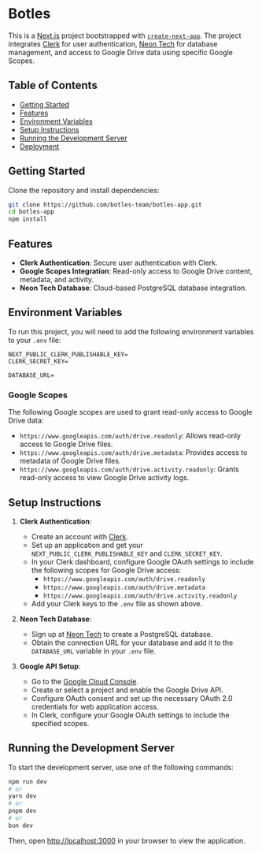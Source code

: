 # Botles

This is a [Next.js](https://nextjs.org) project bootstrapped with [`create-next-app`](https://nextjs.org/docs/app/api-reference/cli/create-next-app). The project integrates [Clerk](https://clerk.dev/) for user authentication, [Neon Tech](https://neon.tech/) for database management, and access to Google Drive data using specific Google Scopes.

## Table of Contents
- [Getting Started](#getting-started)
- [Features](#features)
- [Environment Variables](#environment-variables)
- [Setup Instructions](#setup-instructions)
- [Running the Development Server](#running-the-development-server)
- [Deployment](#deploy-on-vercel)

## Getting Started

Clone the repository and install dependencies:

```bash
git clone https://github.com/botles-team/botles-app.git
cd botles-app
npm install
```

## Features
- **Clerk Authentication**: Secure user authentication with Clerk.
- **Google Scopes Integration**: Read-only access to Google Drive content, metadata, and activity.
- **Neon Tech Database**: Cloud-based PostgreSQL database integration.

## Environment Variables
To run this project, you will need to add the following environment variables to your `.env` file:

```env
NEXT_PUBLIC_CLERK_PUBLISHABLE_KEY=
CLERK_SECRET_KEY=

DATABASE_URL=
```

### Google Scopes
The following Google scopes are used to grant read-only access to Google Drive data:
- `https://www.googleapis.com/auth/drive.readonly`: Allows read-only access to Google Drive files.
- `https://www.googleapis.com/auth/drive.metadata`: Provides access to metadata of Google Drive files.
- `https://www.googleapis.com/auth/drive.activity.readonly`: Grants read-only access to view Google Drive activity logs.

## Setup Instructions

1. **Clerk Authentication**:  
   - Create an account with [Clerk](https://clerk.dev/).
   - Set up an application and get your `NEXT_PUBLIC_CLERK_PUBLISHABLE_KEY` and `CLERK_SECRET_KEY`.
   - In your Clerk dashboard, configure Google OAuth settings to include the following scopes for Google Drive access:
     - `https://www.googleapis.com/auth/drive.readonly`
     - `https://www.googleapis.com/auth/drive.metadata`
     - `https://www.googleapis.com/auth/drive.activity.readonly`
   - Add your Clerk keys to the `.env` file as shown above.

2. **Neon Tech Database**:
   - Sign up at [Neon Tech](https://neon.tech/) to create a PostgreSQL database.
   - Obtain the connection URL for your database and add it to the `DATABASE_URL` variable in your `.env` file.

3. **Google API Setup**:
   - Go to the [Google Cloud Console](https://console.cloud.google.com/).
   - Create or select a project and enable the Google Drive API.
   - Configure OAuth consent and set up the necessary OAuth 2.0 credentials for web application access.
   - In Clerk, configure your Google OAuth settings to include the specified scopes.

## Running the Development Server

To start the development server, use one of the following commands:

```bash
npm run dev
# or
yarn dev
# or
pnpm dev
# or
bun dev
```

Then, open [http://localhost:3000](http://localhost:3000) in your browser to view the application.